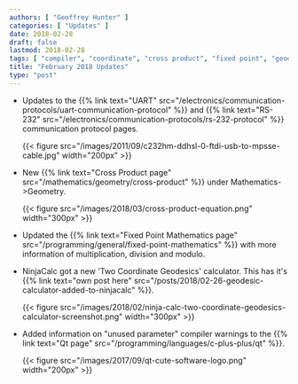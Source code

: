 ```yaml
---
authors: [ "Geoffrey Hunter" ]
categories: [ "Updates" ]
date: 2018-02-28
draft: false
lastmod: 2018-02-28
tags: [ "compiler", "coordinate", "cross product", "fixed point", "geodesic", "geometry", "mathematics", "NinjaCalc", "QT", "RS-232", "UART", "vectors", "warnings" ]
title: "February 2018 Updates"
type: "post"
---
```


* Updates to the {{% link text="UART" src="/electronics/communication-protocols/uart-communication-protocol" %}} and {{% link text="RS-232" src="/electronics/communication-protocols/rs-232-protocol" %}} communication protocol pages.  

    {{< figure src="/images/2011/09/c232hm-ddhsl-0-ftdi-usb-to-mpsse-cable.jpg" width="200px" >}}

* New {{% link text="Cross Product page" src="/mathematics/geometry/cross-product" %}} under Mathematics->Geometry.  

    {{< figure src="/images/2018/03/cross-product-equation.png" width="300px" >}}

* Updated the {{% link text="Fixed Point Mathematics page" src="/programming/general/fixed-point-mathematics" %}} with more information of multiplication, division and modulo.

* NinjaCalc got a new 'Two Coordinate Geodesics' calculator. This has it's {{% link text="own post here" src="/posts/2018/02-26-geodesic-calculator-added-to-ninjacalc" %}}.  

    {{< figure src="/images/2018/02/ninja-calc-two-coordinate-geodesics-calculator-screenshot.png" width="300px" >}}

* Added information on "unused parameter" compiler warnings to the {{% link text="Qt page" src="/programming/languages/c-plus-plus/qt" %}}.  

    {{< figure src="/images/2017/09/qt-cute-software-logo.png" width="200px" >}}